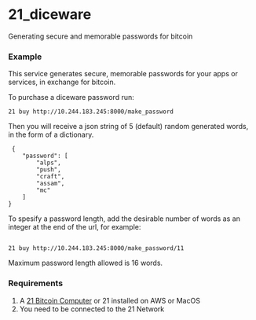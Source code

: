 <h1> 21_diceware </h1>

<p>Generating secure and memorable passwords for bitcoin </p>

<h3> Example </h3>
<p>This service generates secure, memorable passwords for your apps or services, in exchange for bitcoin. </p>
<p> To purchase a diceware password run: </p>

<pre><code>21 buy http://10.244.183.245:8000/make_password
</code></pre>

<p>Then you will receive a json string of 5 (default) random generated words, in the form of a dictionary.</p>
<pre><code> {
    "password": [
        "alps",
        "push",
        "craft",
        "assam",
        "mc"
    ]
}
</code></pre>

<p> To spesify a password length, add the desirable number of words as an integer at the end of the url, for example: </p>

<pre><code>
21 buy http://10.244.183.245:8000/make_password/11
</code></pre>

<p> Maximum password length allowed is 16 words. </p>

<h3> Requirements </h3>

1. A  <a href="https://21.co">21 Bitcoin Computer</a> or 21 installed on AWS or MacOS
2. You need to be connected to the 21 Network

